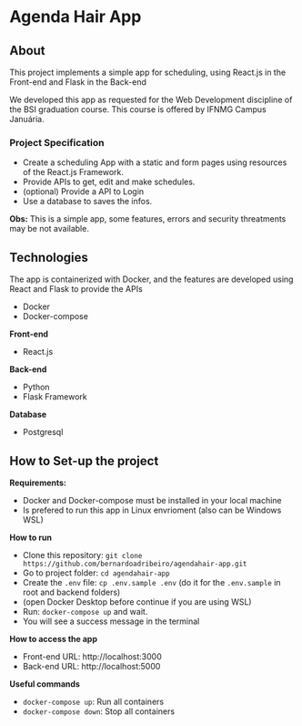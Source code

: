 # Agenda Hair App


## About
This project implements a simple app for scheduling, using React.js in the Front-end and Flask in the Back-end

We developed this app as requested for the Web Development discipline of the BSI graduation course.
This course is offered by IFNMG Campus Januária.

### Project Specification
- Create a scheduling App with a static and form pages using resources of the React.js Framework.
- Provide APIs to get, edit and make schedules.
- (optional) Provide a API to Login
- Use a database to saves the infos.

**Obs:** This is a simple app, some features, errors and security threatments may be not available.


## Technologies

The app is containerized with Docker, and the features are developed using React and Flask to provide the APIs

- Docker
- Docker-compose

**Front-end**
- React.js

**Back-end**
- Python
- Flask Framework 

**Database**
- Postgresql


## How to Set-up the project

**Requirements:**
- Docker and Docker-compose must be installed in your local machine
- Is prefered to run this app in Linux envrioment (also can be Windows WSL)

**How to run**
- Clone this repository: `git clone https://github.com/bernardoadribeiro/agendahair-app.git`
- Go to project folder: `cd agendahair-app`
- Create the `.env` file: `cp .env.sample .env` (do it for the `.env.sample` in root and backend folders)
- (open Docker Desktop before continue if you are using WSL)
- Run: `docker-compose up` and wait.
- You will see a success message in the terminal

**How to access the app**
- Front-end URL: http://localhost:3000
- Back-end URL: http://localhost:5000

**Useful commands**
- `docker-compose up`: Run all containers
- `docker-compose down`: Stop all containers
